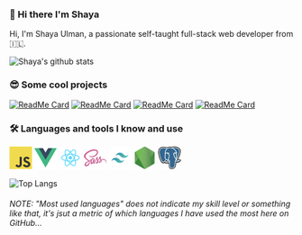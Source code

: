 ### 👋 Hi there I'm Shaya 
Hi, I'm Shaya Ulman, a passionate self-taught full-stack web developer from 🇮🇱.

![Shaya's github stats](https://github-readme-stats.vercel.app/api?username=shayaulman&theme=radical)

### 😎  Some cool projects
[![ReadMe Card](https://github-readme-stats.vercel.app/api/pin/?username=shayaulman&repo=kosher-code&theme=radical)](https://github.com/shayaulman/kosher-code)
[![ReadMe Card](https://github-readme-stats.vercel.app/api/pin/?username=shayaulman&repo=elevator-simulation&theme=radical)](https://github.com/shayaulman/elevator-simulation)
[![ReadMe Card](https://github-readme-stats.vercel.app/api/pin/?username=shayaulman&repo=The-Big-Bug&theme=radical)](https://github.com/shayaulman/The-Big-Bug)
[![ReadMe Card](https://github-readme-stats.vercel.app/api/pin/?username=shayaulman&repo=bill-calculator&theme=radical)](https://github.com/shayaulman/bill-calculator)

### 🛠  Languages and tools I know and use
<code><img height="40" src="https://raw.githubusercontent.com/github/explore/80688e429a7d4ef2fca1e82350fe8e3517d3494d/topics/javascript/javascript.png"></code>
<code><img height="40" src="https://raw.githubusercontent.com/github/explore/80688e429a7d4ef2fca1e82350fe8e3517d3494d/topics/vue/vue.png"></code>
<code><img height="40" src="https://raw.githubusercontent.com/github/explore/80688e429a7d4ef2fca1e82350fe8e3517d3494d/topics/react/react.png"></code>
<code><img height="40" src="https://raw.githubusercontent.com/github/explore/80688e429a7d4ef2fca1e82350fe8e3517d3494d/topics/sass/sass.png"></code>
<code><img height="40" src="https://raw.githubusercontent.com/github/explore/80688e429a7d4ef2fca1e82350fe8e3517d3494d/topics/tailwind/tailwind.png"></code>
<code><img height="40" src="https://raw.githubusercontent.com/github/explore/80688e429a7d4ef2fca1e82350fe8e3517d3494d/topics/nodejs/nodejs.png"></code>
<code><img height="40" src="https://raw.githubusercontent.com/github/explore/80688e429a7d4ef2fca1e82350fe8e3517d3494d/topics/postgresql/postgresql.png"></code>

![Top Langs](https://github-readme-stats.vercel.app/api/top-langs/?username=shayaulman&theme=radical&layout=compact)

###### NOTE: "Most used languages" does not indicate my skill level or something like that, it's jsut a metric of which languages I have used the most here on GitHub...

